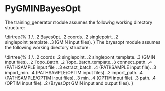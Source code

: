 # PyGMINBayesOpt

The training\_generator module assumes the following working directory structure:

\dirtree{%
.1 /.
.2 BayesOpt.
.2 coords.
.2 singlepoint.
.2 singlepoint\_template.
.3 (GMIN input files).
}
The bayesopt module assumes the following working directory structure:

\dirtree{%
.1 /.
.2 coords.
.2 singlepoint.
.2 singlepoint\_template.
.3 (GMIN input files).
.2 Topo\_Batch.
.2 Topo\_Batch\_template.
.3 connect\_path.
.4 (PATHSAMPLE input file).
.3 extract\_batch.
.4 (PATHSAMPLE input file).
.3 import\_min.
.4 (PATHSAMPLE/OPTIM input files).
.3 import\_path.
.4 (PATHSAMPLE/OPTIM input files).
.3 min.
.4 (OPTIM input file).
.3 path.
.4 (OPTIM input file).
.2 (BayesOpt GMIN input and output files).
}
